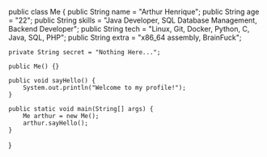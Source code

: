 public class Me {
    public String name = "Arthur Henrique";
    public String age = "22";
    public String skills = "Java Developer, SQL Database Management, Backend Developer";
    public String tech = "Linux, Git, Docker, Python, C, Java, SQL, PHP";
    public String extra = "x86_64 assembly, BrainFuck";
    
    private String secret = "Nothing Here...";

    public Me() {}

    public void sayHello() {
        System.out.println("Welcome to my profile!");
    }

    public static void main(String[] args) {
        Me arthur = new Me();
        arthur.sayHello();
    }
}
